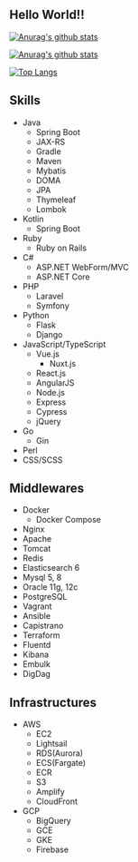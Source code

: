 ## Hello World!!
[![Anurag's github stats](https://github-readme-stats.vercel.app/api?username=inagacky&show_icons=true&theme=tokyonight&count_private=true)](https://github.com/anuraghazra/github-readme-stats)

[![Anurag's github stats](https://github-readme-stats.vercel.app/api?username=d-inagaki&show_icons=true&theme=tokyonight&count_private=true)](https://github.com/anuraghazra/github-readme-stats)

[![Top Langs](https://github-readme-stats.vercel.app/api/top-langs/?username=inagacky&show_icons=true&theme=tokyonight&count_private=true)](https://github.com/anuraghazra/github-readme-stats)

## Skills
- Java
  - Spring Boot
  - JAX-RS
  - Gradle
  - Maven
  - Mybatis
  - DOMA
  - JPA
  - Thymeleaf
  - Lombok
- Kotlin
  - Spring Boot
- Ruby
  - Ruby on Rails
- C#
  - ASP.NET WebForm/MVC
  - ASP.NET Core
- PHP
  - Laravel
  - Symfony
- Python
  - Flask
  - Django
- JavaScript/TypeScript
  - Vue.js
    - Nuxt.js
  - React.js
  - AngularJS
  - Node.js
  - Express
  - Cypress
  - jQuery
- Go
  - Gin
- Perl
- CSS/SCSS
## Middlewares
- Docker
  - Docker Compose
- Nginx
- Apache
- Tomcat
- Redis
- Elasticsearch 6
- Mysql 5, 8
- Oracle 11g, 12c
- PostgreSQL
- Vagrant
- Ansible
- Capistrano
- Terraform
- Fluentd
- Kibana
- Embulk
- DigDag

## Infrastructures
- AWS
  - EC2
  - Lightsail
  - RDS(Aurora)
  - ECS(Fargate)
  - ECR
  - S3
  - Amplify
  - CloudFront
- GCP
  - BigQuery
  - GCE
  - GKE
  - Firebase
